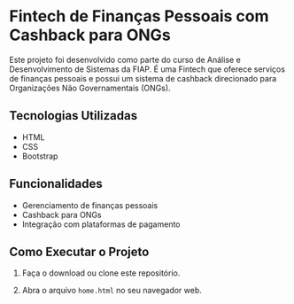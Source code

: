 # Fintech de Finanças Pessoais com Cashback para ONGs

Este projeto foi desenvolvido como parte do curso de Análise e Desenvolvimento de Sistemas da FIAP. É uma Fintech que oferece serviços de finanças pessoais e possui um sistema de cashback direcionado para Organizações Não Governamentais (ONGs).

## Tecnologias Utilizadas

- HTML
- CSS
- Bootstrap

## Funcionalidades

- Gerenciamento de finanças pessoais
- Cashback para ONGs
- Integração com plataformas de pagamento

## Como Executar o Projeto

1. Faça o download ou clone este repositório.

2. Abra o arquivo `home.html` no seu navegador web.
